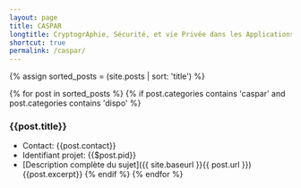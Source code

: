 ```yaml
---
layout: page
title: CASPAR
longtitle: CryptogrAphie, Sécurité, et vie Privée dans les Applications et Réseaux
shortcut: true
permalink: /caspar/
---
```

{% assign sorted_posts = (site.posts | sort: 'title') %}

{% for post in sorted_posts %}
    {% if post.categories contains 'caspar' and post.categories contains 'dispo' %}
### {{post.title}}    
  * Contact: {{post.contact}}
  * Identifiant projet: {{$post.pid}}
  * [Description complète du sujet]({{ site.baseurl }}{{ post.url }})
{{post.excerpt}}
    {% endif %}
{% endfor %}




